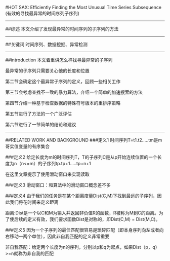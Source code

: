 #HOT SAX: Efficiently Finding the Most Unusual Time Series Subsequence (有效的寻找最异常的时间序列子序列)

---
##综述
本文介绍了发现最异常的时间序列的子序列的方法

---
##关键词
时间序列、数据挖掘、异常检测

---
##introduction
本文着重讲怎么样找寻最异常的子序列

最异常的子序列只需要关心他的长度和位置

第二节会确定这个最异常子序列的定义，回顾一些相关工作

第三节会考虑查找不一致的暴力算法，介绍一个简单的加速搜索的方法

第四节介绍一种基于检查数据的特殊符号版本的重排序策略

第五节进行了方法的一个广泛评估

第六节进行了一节简单的结论和建议

---
##RELATED WORK AND BACKGROUND
###定义1
时间序列T=t1.t2.....tm是m哥实值变量的有序集合

###定义2
给定长度为m的时间序列T，T的子序列C是从p开始连续位置的一个长度为n（n<=m）的子序列tp.tp+1.....tp+n+1

在这里文章提示了使用滑动窗口来实现读取

###定义3
滑动窗口：和算法中的滑动窗口概念差不多

###定义4
由于我们的任务是在某个距离度量Dist(C,M)下找到最远的子序列，因此我们将花时间来定义距离

距离:Dist是一个以C和M为输入并返回非负值R的函数，R被称为M到C的距离。为了使后续的定义有效，我们要求函数Dist是对称的，即Dist(C,M) = Dist(M,C)。

###定义5
因为一个子序列的最佳匹配很容易是琐碎匹配（即本身序列向左或者向右移动一两个单位），因此非自我匹配的定义非常重要

非自我匹配：给定两个长度为n的序列，分别以p和q为起点，如果Dist（p，q）>=n就称为非自我的匹配










